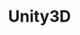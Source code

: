 ﻿---
title: "Unity3D"
description: "Unity3D游戏开发相关的知识分享"
slug: "Unity3D"
image: "building-674828_1280.jpg"
---
